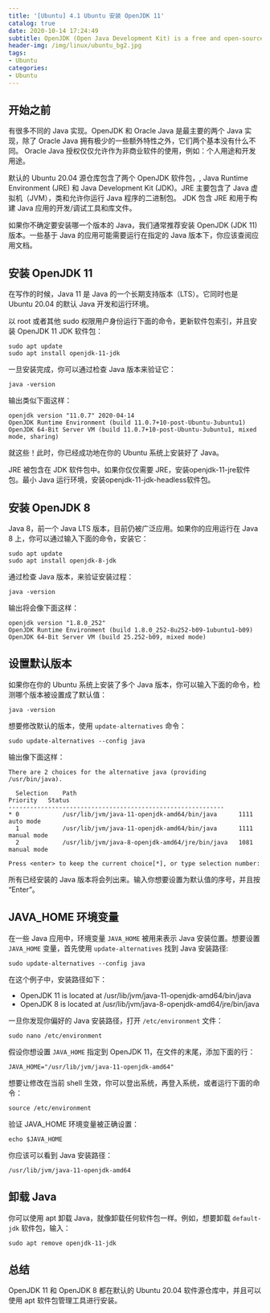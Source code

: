 ```yaml
---
title: '[Ubuntu] 4.1 Ubuntu 安装 OpenJDK 11'
catalog: true
date: 2020-10-14 17:24:49
subtitle: OpenJDK (Open Java Development Kit) is a free and open-source implementation of the Java Platform, Standard Edition (Java SE)...
header-img: /img/linux/ubuntu_bg2.jpg
tags:
- Ubuntu
categories:
- Ubuntu
---
```


## 开始之前
有很多不同的 Java 实现。OpenJDK 和 Oracle Java 是最主要的两个 Java 实现，除了 Oracle Java 拥有极少的一些额外特性之外，它们两个基本没有什么不同。 Oracle Java 授权仅仅允许作为非商业软件的使用，例如：个人用途和开发用途。

默认的 Ubuntu 20.04 源仓库包含了两个 OpenJDK 软件包，, Java Runtime Environment (JRE) 和 Java Development Kit (JDK)。JRE 主要包含了 Java 虚拟机（JVM），类和允许你运行 Java 程序的二进制包。 JDK 包含 JRE 和用于构建 Java 应用的开发/调试工具和库文件。

如果你不确定要安装哪一个版本的 Java，我们通常推荐安装 OpenJDK (JDK 11)版本。一些基于 Java 的应用可能需要运行在指定的 Java 版本下，你应该查阅应用文档。

## 安装 OpenJDK 11
在写作的时候，Java 11 是 Java 的一个长期支持版本（LTS）。它同时也是 Ubuntu 20.04 的默认 Java 开发和运行环境。

以 root 或者其他 sudo 权限用户身份运行下面的命令，更新软件包索引，并且安装 OpenJDK 11 JDK 软件包：
```shell
sudo apt update
sudo apt install openjdk-11-jdk
```

一旦安装完成，你可以通过检查 Java 版本来验证它：
```shell
java -version
```

输出类似下面这样：
```shell
openjdk version "11.0.7" 2020-04-14
OpenJDK Runtime Environment (build 11.0.7+10-post-Ubuntu-3ubuntu1)
OpenJDK 64-Bit Server VM (build 11.0.7+10-post-Ubuntu-3ubuntu1, mixed mode, sharing)
```

就这些！此时，你已经成功地在你的 Ubuntu 系统上安装好了 Java。

JRE 被包含在 JDK 软件包中。如果你仅仅需要 JRE，安装openjdk-11-jre软件包。最小 Java 运行环境，安装openjdk-11-jdk-headless软件包。

## 安装 OpenJDK 8
Java 8，前一个 Java LTS 版本，目前仍被广泛应用。如果你的应用运行在 Java 8 上，你可以通过输入下面的命令，安装它：
```shell
sudo apt update
sudo apt install openjdk-8-jdk
```
通过检查 Java 版本，来验证安装过程：
```shell
java -version
```

输出将会像下面这样：
```
openjdk version "1.8.0_252"
OpenJDK Runtime Environment (build 1.8.0_252-8u252-b09-1ubuntu1-b09)
OpenJDK 64-Bit Server VM (build 25.252-b09, mixed mode)
```

## 设置默认版本
如果你在你的 Ubuntu 系统上安装了多个 Java 版本，你可以输入下面的命令，检测哪个版本被设置成了默认值：
```shell
java -version
```

想要修改默认的版本，使用 `update-alternatives` 命令：
```shell
sudo update-alternatives --config java
```

输出像下面这样：
```
There are 2 choices for the alternative java (providing /usr/bin/java).

  Selection    Path                                            Priority   Status
------------------------------------------------------------
* 0            /usr/lib/jvm/java-11-openjdk-amd64/bin/java      1111      auto mode
  1            /usr/lib/jvm/java-11-openjdk-amd64/bin/java      1111      manual mode
  2            /usr/lib/jvm/java-8-openjdk-amd64/jre/bin/java   1081      manual mode

Press <enter> to keep the current choice[*], or type selection number:
```

所有已经安装的 Java 版本将会列出来。输入你想要设置为默认值的序号，并且按 “Enter”。

## JAVA_HOME 环境变量
在一些 Java 应用中，环境变量 `JAVA_HOME` 被用来表示 Java 安装位置。想要设置 `JAVA_HOME` 变量，首先使用 `update-alternatives` 找到 Java 安装路径:
```shell
sudo update-alternatives --config java
```

在这个例子中，安装路径如下：
- OpenJDK 11 is located at /usr/lib/jvm/java-11-openjdk-amd64/bin/java
- OpenJDK 8 is located at /usr/lib/jvm/java-8-openjdk-amd64/jre/bin/java

一旦你发现你偏好的 Java 安装路径，打开 `/etc/environment` 文件：
```shell
sudo nano /etc/environment
```

假设你想设置 `JAVA_HOME` 指定到 OpenJDK 11，在文件的末尾，添加下面的行：
```shell
JAVA_HOME="/usr/lib/jvm/java-11-openjdk-amd64"
```

想要让修改在当前 shell 生效，你可以登出系统，再登入系统，或者运行下面的命令：
```shell
source /etc/environment
```

验证 JAVA_HOME 环境变量被正确设置：
```shell
echo $JAVA_HOME
```

你应该可以看到 Java 安装路径：
```
/usr/lib/jvm/java-11-openjdk-amd64
```

## 卸载 Java
你可以使用 apt 卸载 Java，就像卸载任何软件包一样。例如，想要卸载 `default-jdk` 软件包，输入：
```shell
sudo apt remove openjdk-11-jdk
```

## 总结
OpenJDK 11 和 OpenJDK 8 都在默认的 Ubuntu 20.04 软件源仓库中，并且可以使用 apt 软件包管理工具进行安装。